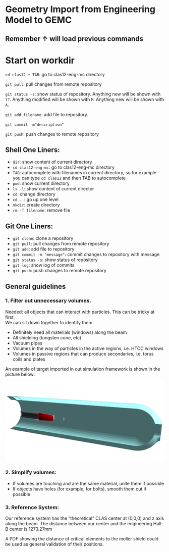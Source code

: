 # Geometry Import from Engineering Model to GEMC

## Remember ↑ will load previous commands

# Start on workdir

`cd clas12 + TAB`: go to clas12-eng-mc directory

`git pull`: pull changes from remote repository

`git status -s`: show status of repository. Anything new will be shown with `??`. 
Anything modified will be shown with `M`. Anything new will be shown with `A`.

`git add filename`: add file to repository. 

`git commit -m"description"`

`git push`: push changes to remote repository

## Shell One Liners:
- `dir`: show content of current directory
- `cd clas12-eng-mc`: go to clas12-eng-mc directory
- `TAB`: autocomplete with filenames in current directory, so for example you can type `cd clas12` and then TAB to autocomplete
- `pwd`: show current directory
- `ls -l`: show content of current director
- `cd`: change directory
- `cd ..`: go up one level
- `mkdir`: create directory
- `rm -f filename`: remove file


## Git One Liners:

- `git clone`: clone a repository
- `git pull`: pull changes from remote repository
- `git add`: add file to repository
- `git commit -m "message"`: commit changes to repository with message
- `git status -s`: show status of repository
- `git log`: show log of commits
- `git push`: push changes to remote repository

## General guidelines

### 1. Filter out unnecessary volumes.  

Needed: all objects that can interact with particles. This can be tricky at first,  
We can sit down together to identify them 

- Definitely need all materials (windows) along the beam 
- All shielding (tungsten cone, etc)
- Vacuum pipes 
- Volumes in the way of particles in the active regions, i.e. HTCC windows
- Volumes in passive regions that can produce secondaries, i.e. torus coils and plates

An example of target imported in out simulation framework is shown in the picture below:

![liquid hydrogen target](images/lh2_target.png "target")

### 2. Simplify volumes:
- If volumes are touching and are the same material, unite them if possible
- If objects have holes (for example, for bolts), smooth them out if possible


### 3. Reference System: 

Our reference system has the “theoretical” CLAS center at (0,0,0) and z axis along the beam.
The distance between our center and the engineering Hall-B center is 1273.27mm

A PDF showing the distance of critical elements to the moller shield could be used as general 
validation of their positions. 


